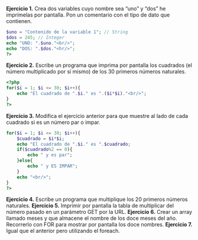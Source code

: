 **Ejercicio 1.** Crea dos variables cuyo nombre sea “uno” y “dos” he imprímelas por pantalla. Pon un comentario con el tipo de dato que contienen.
```php
$uno = "Contenido de la variable 1"; // String
$dos = 245; // Integer
echo "UNO: ".$uno."<br/>";
echo "DOS: ".$dos."<hr/>";
?>
```
**Ejercicio 2.** Escribe un programa que imprima por pantalla los cuadrados (el número multiplicado por sí mismo) de los 30 primeros números naturales.
```php
<?php
for($i = 1; $i <= 30; $i++){
	echo "El cuadrado de ".$i." es ".($i*$i)."<br/>";
}
?>
```
**Ejercicio 3.** Modifica el ejercicio anterior para que muestre al lado de cada cuadrado si es un número par o impar.
```php
for($i = 1; $i <= 30; $i++){
	$cuadrado = $i*$i;
	echo "El cuadrado de ".$i." es ".$cuadrado;
	if($cuadrado%2 == 0){
		echo " y es par";
	}else{
		echo " y ES IMPAR";
	}
	echo "<br/>";
}
?>
```
**Ejercicio 4.** Escribe un programa que multiplique los 20 primeros números naturales.
**Ejercicio 5.** Imprimir por pantalla la tabla de multiplicar del número pasado en un parámetro GET por la URL.
**Ejercicio 6.** Crear un array llamado meses y que almacene el nombre de los doce meses del año. Recorrerlo con FOR para mostrar por pantalla los doce nombres.
**Ejercicio 7.** Igual que el anterior pero utilizando el foreach.
